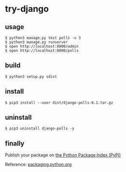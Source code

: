 # try-django

## usage
```
$ python3 manage.py test polls -v 3
$ python3 manage.py runserver
$ open http://localhost:8000/admin
$ open http://localhost:8000/polls
```

## build
```
$ python3 setup.py sdist
```

## install
```
$ pip3 install --user dist/django-polls-0.1.tar.gz
```

## uninstall
```
$ pip3 uninstall django-polls -y
```

## finally
Publish your package on [the Python Package Index (PyPI)](https://pypi.python.org/pypi)

Reference: [packaging.python.org](https://packaging.python.org/distributing/#uploading-your-project-to-pypi)
